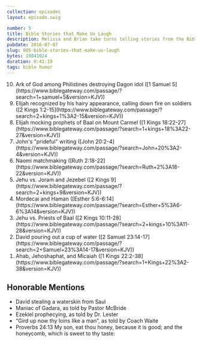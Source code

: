 ```yaml
---
collection: episodes
layout: episode.swig

number: 5
title: Bible Stories that Make Us Laugh
description: Melissa and Brian take turns telling stories from the Bible that make them laugh.
pubdate: 2016-07-07
slug: 005-bible-stories-that-make-us-laugh
bytes: 19841024
duration: 0:41:19
tags: bible humor
---
```


<ol reversed>
<li>Ark of God among Philistines destroying Dagon idol ([1 Samuel 5](https://www.biblegateway.com/passage/?search=1+samuel+5&version=KJV))
<li>Elijah recognized by his hairy appearance, calling down fire on soldiers ([2 Kings 1:2-15](https://www.biblegateway.com/passage/?search=2+kings+1%3A2-15&version=KJV))
<li>Elijah mocking prophets of Baal on Mount Carmel ([1 Kings 18:22-27](https://www.biblegateway.com/passage/?search=1+kings+18%3A22-27&version=KJV))
<li>John's "prideful" writing ([John 20:2-4](https://www.biblegateway.com/passage/?search=John+20%3A2-4&version=KJV))
<li>Naomi matchmaking ([Ruth 2:18-22](https://www.biblegateway.com/passage/?search=Ruth+2%3A18-22&version=KJV))
<li>Jehu vs. Joram and Jezebel ([2 Kings 9](https://www.biblegateway.com/passage/?search=2+kings+9&version=KJV))
<li>Mordecai and Haman ([Esther 5:6-6:14](https://www.biblegateway.com/passage/?search=Esther+5%3A6-6%3A14&version=KJV))
<li>Jehu vs. Priests of Baal ([2 Kings 10:11-28](https://www.biblegateway.com/passage/?search=2+kings+10%3A11-28&version=KJV))
<li>David pouring out a cup of water ([2 Samuel 23:14-17](https://www.biblegateway.com/passage/?search=2+Samuel+23%3A14-17&version=KJV))
<li>Ahab, Jehoshaphat, and Micaiah ([1 Kings 22:2-38](https://www.biblegateway.com/passage/?search=1+Kings+22%3A2-38&version=KJV))
</ol>

<h2>Honorable Mentions</h2>
<ul>
<li>David stealing a waterskin from Saul
<li>Maniac of Gadara, as told by Pastor McBride
<li>Ezekiel prophecying, as told by Dr. Lester
<li>“Gird up now thy loins like a man”, as told by Coach Waite
<li>Proverbs 24:13 My son, eat thou honey, because it is good; and the honeycomb, which is sweet to thy taste:
</ul>